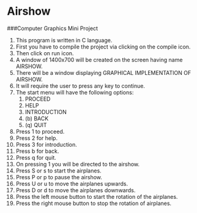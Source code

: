 # Airshow
###Computer Graphics Mini Project<br>

1. This program is written in C language.
2. First you have to compile the project via clicking on the compile icon.
3. Then click on run icon. 
4. A window of 1400x700 will be created on the screen having name AIRSHOW.
5. There will be a window displaying GRAPHICAL IMPLEMENTATION OF AIRSHOW.
6. It will require the user to press any key to continue.
7. The start menu will have the following options:
    1. PROCEED
    2. HELP
    3. INTRODUCTION
    4. (b) BACK
    5. (q) QUIT
8. Press 1 to proceed.
9. Press 2 for help.
10. Press 3 for introduction.
11. Press b for back.
12. Press q for quit.
13. On pressing 1 you will be directed to the airshow.
14. Press S or s to start the airplanes.
15. Press P or p to pause the airshow.
16. Press U or u to move the airplanes upwards.
17. Press D or d to move the airplanes downwards.
18. Press the left mouse button to start the rotation of the airplanes.
19. Press the right mouse button to stop the rotation of airplanes.

